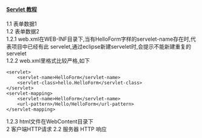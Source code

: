 #### [Servlet 教程](http://www.runoob.com/servlet/servlet-tutorial.html) 
1.1 表单数据1  
1.2 表单数据2  
1.2.1 web.xml在WEB-INF目录下,当有HelloForm字样的servelet-name存在时,代表项目中已经有此
servelet,通过eclipse新建servelet时,会提示不能新建重复的servelet  
1.2.2 web.xml里格式比较严格,如下  

	<servlet>
		<servlet-name>HelloForm</servlet-name>
		<servlet-class>hello.HelloForm</servlet-class>
	</servlet>
	<servlet-mapping>
		<servlet-name>HelloForm</servlet-name>
		<url-pattern>/Hello/HelloForm</url-pattern>
	</servlet-mapping>
1.2.3 html文件在WebContent目录下  
2 客户端HTTP请求
2.2 服务器 HTTP 响应

